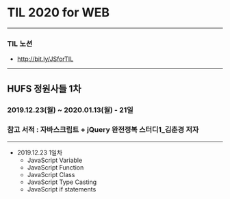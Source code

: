 # TIL 2020 for WEB
***
### TIL 노션
- <http://bit.ly/JSforTIL>
***
## HUFS 정원사들 1차
### 2019.12.23(월) ~ 2020.01.13(월) - 21일
### 참고 서적 : 자바스크립트 + jQuery 완전정복 스터디1_김춘경 저자
***
- 2019.12.23 1일차
  - JavaScript Variable
  - JavaScript Function
  - JavaScript Class
  - JavaScript Type Casting
  - JavaScript if statements

